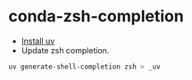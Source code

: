 # conda-zsh-completion

- [Install uv](https://docs.astral.sh/uv/getting-started/installation/)
- Update zsh completion.

```bash
uv generate-shell-completion zsh > _uv
```
